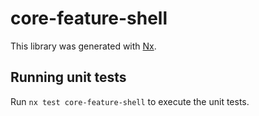 # core-feature-shell

This library was generated with [Nx](https://nx.dev).

## Running unit tests

Run `nx test core-feature-shell` to execute the unit tests.
